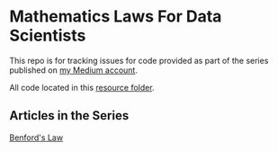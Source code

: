 # Mathematics Laws For Data Scientists

This repo is for tracking issues for code provided as part of the series published on [my Medium account](https://rowlando13.medium.com/). 

All code located in this [resource folder](https://drive.google.com/drive/folders/1Uu4SpVLduKEdEt6YKw7RtnqfEr6ABpGM?usp=sharing). 

## Articles in the Series 
[Benford's Law](https://rowlando13.medium.com/mathematics-laws-for-data-scientists-benfords-law-b41b103f38e9)
